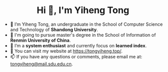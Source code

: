 <h1 align="center">Hi 👋, I'm Yiheng Tong</h1>


- 🐳 I’m Yiheng Tong, an undergraduate in the School of Computer Science and Technology of **Shandong University**.
- 🌱 I'm going to pursue master's degree in the School of Information of **Renmin University of China**.
- 🍊 I’m a **system enthusiast** and currently focus on **learned index**.
- 👀 You can visit my website at https://tongyiheng.top/.
- 📫 If you have any questions or comments, please email me at: tongyiheng@mail.sdu.edu.cn.


<!---
TongYiheng/TongYiheng is a ✨ special ✨ repository because its `README.md` (this file) appears on your GitHub profile.
You can click the Preview link to take a look at your changes.

- 👋 Hi, I’m Yiheng Tong.
- 🌱 I’m currently an undergraduate in the School of Computer Science and Technology of Shandong University and I'm going to pursue master's degree in the School of Information of Renmin University of China.
- 👀 I’m interested in computer architecture.
- 📫 Email: tongyiheng@mail.sdu.edu.cn; yihengtong@outlook.com

- 💞️ I’m looking to collaborate on ...
- 📫 How to reach me ...

--->
